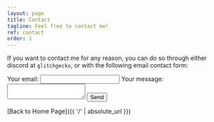 ```yaml
---
layout: page
title: Contact
tagline: Feel free to contact me!
ref: contact
order: 1
---
```


If you want to contact me for any reason, you can do so through either discord at `glitchgecko`, or with the following email contact form:

<form
  action="https://formspree.io/f/xpzkeavl"
  method="POST"
>
  <label>
    Your email:
    <input type="email" name="_replyto">
  </label>
  <label>
    Your message:
    <textarea name="message"></textarea>
  </label>
  <!-- your other form fields go here -->
  <button type="submit">Send</button>
</form>

[Back to Home Page]({{ '/' | absolute_url }})
